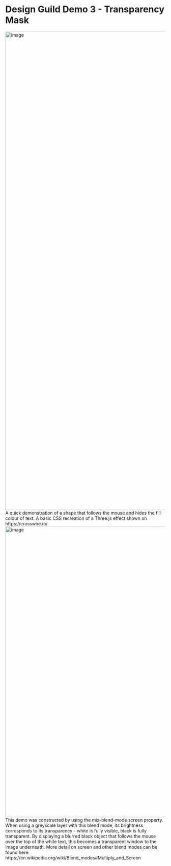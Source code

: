 # Design Guild Demo 3 - Transparency Mask
<img width="1504" alt="image" src="https://user-images.githubusercontent.com/113339746/220652928-60b84a93-3e09-4159-8748-18b604681b1d.png">
A quick demonstration of a shape that follows the mouse and hides the fill colour of text. A basic CSS recreation of a Three.js effect shown on https://crosswire.io/
<img width="914" alt="image" src="https://user-images.githubusercontent.com/113339746/220704495-76bc6880-2cef-4a4d-8717-d69f06e5c63d.png">
This demo was constructed by using the mix-blend-mode screen property. When using a greyscale layer with this blend mode, its brightness corresponds to its transparency - white is fully visible, black is fully transparent.
By displaying a blurred black object that follows the mouse over the top of the white text, this becomes a transparent window to the image underneath. 
More detail on screen and other blend modes can be found here: https://en.wikipedia.org/wiki/Blend_modes#Multiply_and_Screen
